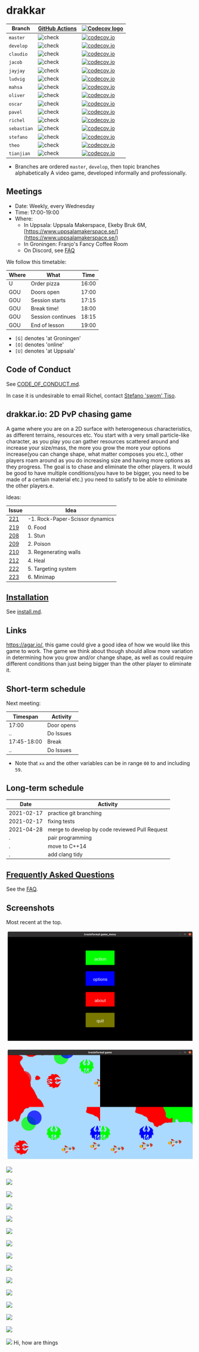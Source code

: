 # drakkar

Branch      |[GitHub Actions](https://github.com/tresinformal/drakkar/actions)                                       |[![Codecov logo](man/figures/Codecov.png)](https://www.codecov.io)
------------|-----------------------------------------------------------------------------------------------------|-------------------------------------------------------------------------------------------------------------------------------------------------------
`master`    |![check](https://github.com/tresinformal/drakkar/workflows/check/badge.svg?branch=master)   |[![codecov.io](https://codecov.io/github/tresinformal/drakkar/coverage.svg?branch=master)](https://codecov.io/github/tresinformal/drakkar/branch/master)
`develop`   |![check](https://github.com/tresinformal/drakkar/workflows/check/badge.svg?branch=develop)  |[![codecov.io](https://codecov.io/github/tresinformal/drakkar/coverage.svg?branch=develop)](https://codecov.io/github/tresinformal/drakkar/branch/develop)
`claudio`   |![check](https://github.com/tresinformal/drakkar/workflows/check/badge.svg?branch=claudio)     |[![codecov.io](https://codecov.io/github/tresinformal/drakkar/coverage.svg?branch=claudio)](https://codecov.io/github/tresinformal/drakkar/branch/claudio)
`jacob`     |![check](https://github.com/tresinformal/game/workflows/check/badge.svg?branch=jacob)   |[![codecov.io](https://codecov.io/github/tresinformal/game/coverage.svg?branch=jacob)](https://codecov.io/github/tresinformal/game/branch/jacob)
`jayjay`  |![check](https://github.com/tresinformal/drakkar/workflows/check/badge.svg?branch=jayjay)   |[![codecov.io](https://codecov.io/github/tresinformal/drakkar/coverage.svg?branch=jayjay)](https://codecov.io/github/tresinformal/drakkar/branch/jayjay)
`ludvig`    |![check](https://github.com/tresinformal/drakkar/workflows/check/badge.svg?branch=ludvig)   |[![codecov.io](https://codecov.io/github/tresinformal/drakkar/coverage.svg?branch=ludvig)](https://codecov.io/github/tresinformal/drakkar/branch/ludvig) 
`mahsa`    |![check](https://github.com/tresinformal/drakkar/workflows/check/badge.svg?branch=mahsa)   |[![codecov.io](https://codecov.io/github/tresinformal/drakkar/coverage.svg?branch=mahsa)](https://codecov.io/github/tresinformal/drakkar/branch/mahsa)
`oliver`    |![check](https://github.com/tresinformal/drakkar/workflows/check/badge.svg?branch=oliver)    |[![codecov.io](https://codecov.io/github/tresinformal/drakkar/coverage.svg?branch=oliver)](https://codecov.io/github/tresinformal/drakkar/branch/oliver)
`oscar`     |![check](https://github.com/tresinformal/drakkar/workflows/check/badge.svg?branch=oscar)    |[![codecov.io](https://codecov.io/github/tresinformal/drakkar/coverage.svg?branch=oscar)](https://codecov.io/github/tresinformal/drakkar/branch/oscar)
`pavel`     |![check](https://github.com/tresinformal/drakkar/workflows/check/badge.svg?branch=pavel)    |[![codecov.io](https://codecov.io/github/tresinformal/drakkar/coverage.svg?branch=pavel)](https://codecov.io/github/tresinformal/drakkar/branch/pavel)
`richel`    |![check](https://github.com/tresinformal/drakkar/workflows/check/badge.svg?branch=richel)   |[![codecov.io](https://codecov.io/github/tresinformal/drakkar/coverage.svg?branch=richel)](https://codecov.io/github/tresinformal/drakkar/branch/richel)
`sebastian` |![check](https://github.com/tresinformal/drakkar/workflows/check/badge.svg?branch=sebastian)|[![codecov.io](https://codecov.io/github/tresinformal/drakkar/coverage.svg?branch=sebastian)](https://codecov.io/github/tresinformal/drakkar/branch/sebastian)
`stefano`   |![check](https://github.com/tresinformal/drakkar/workflows/check/badge.svg?branch=stefano)  |[![codecov.io](https://codecov.io/github/tresinformal/drakkar/coverage.svg?branch=stefano)](https://codecov.io/github/tresinformal/drakkar/branch/stefano)
`theo`      |![check](https://github.com/tresinformal/drakkar/workflows/check/badge.svg?branch=theo)     |[![codecov.io](https://codecov.io/github/tresinformal/drakkar/coverage.svg?branch=theo)](https://codecov.io/github/tresinformal/drakkar/branch/theo)
`tianjian`  |![check](https://github.com/tresinformal/drakkar/workflows/check/badge.svg?branch=tianjian)   |[![codecov.io](https://codecov.io/github/tresinformal/drakkar/coverage.svg?branch=tianjian)](https://codecov.io/github/tresinformal/drakkar/branch/tianjian)



 * Branches are ordered `master`, `develop`, then topic branches alphabetically
A video game, developed informally and professionally.

## Meetings

 * Date: Weekly, every Wednesday
 * Time: 17:00-19:00
 * Where:
    * In Uppsala: Uppsala Makerspace, Ekeby Bruk 6M, [https://www.uppsalamakerspace.se/](https://www.uppsalamakerspace.se/)
    * In Groningen: Franjo's Fancy Coffee Room
    * On Discord, see [FAQ](faq.md)

We follow this timetable:

Where|What              | Time
-----|------------------|------
U    |Order pizza       | 16:00
GOU  |Doors open        | 17:00
GOU  |Session starts    | 17:15
GOU  |Break time!       | 18:00
GOU  |Session continues | 18:15
GOU  |End of lesson     | 19:00

 * `[G]` denotes 'at Groningen'
 * `[O]` denotes 'online'
 * `[U]` denotes 'at Uppsala'

## Code of Conduct

See [CODE_OF_CONDUCT.md](CODE_OF_CONDUCT.md).

In case it is undesirable to email Richel,
contact [Stefano 'swom' Tiso](https://github.com/swom).

## drakkar.io: 2D PvP chasing game

A game where you are on a 2D surface with heterogeneous characteristics, as different terrains, resources etc. You start with a very small particle-like character, as you play you can gather resources scattered around and increase your size/mass, the more you grow the more your options increase(you can change shape, what matter composes you etc.), other players roam around as you do increasing size and having more options as they progress. The goal is to chase and eliminate the other players. It would be good to have multiple conditions(you have to be bigger, you need to be made of a certain material etc.) you need to satisfy to be able to eliminate the other players.e.

Ideas:

Issue                                                 |Idea
------------------------------------------------------|------------------------
[221](https://github.com/tresinformal/drakkar/issues/221)|-1. Rock-Paper-Scissor dynamics
[219](https://github.com/tresinformal/drakkar/issues/219)|0. Food
[208](https://github.com/tresinformal/drakkar/issues/208)|1. Stun
[209](https://github.com/tresinformal/drakkar/issues/209)|2. Poison
[210](https://github.com/tresinformal/drakkar/issues/210)|3. Regenerating walls
[212](https://github.com/tresinformal/drakkar/issues/212)|4. Heal
[222](https://github.com/tresinformal/drakkar/issues/222)|5. Targeting system
[223](https://github.com/tresinformal/drakkar/issues/223)|6. Minimap

## [Installation](install.md)

See [install.md](install.md).

## Links

https://agar.io/, this game could give a good idea of how we would like this game to work. The game we think about though should allow more variation in determining how you grow and/or change shape, as well as could require different conditions than just being bigger than the other player to eliminate it.

## Short-term schedule

Next meeting:

Timespan    |Activity
------------|--------------------------------------------------------------------------
17:00       |Door opens
..          |Do Issues
17:45-18:00 |Break
..          |Do Issues

 * Note that `xx` and the other variables can be in range `00` to and including `59`. 

## Long-term schedule

Date       |Activity
-----------|--------------------------------------------------------------------------
2021-02-17 |practice git branching
2021-02-17 |fixing tests
2021-04-28 |merge to develop by code reviewed Pull Request
.          |pair programming
.          |move to C++14
.          |add clang tidy

## [Frequently Asked Questions](faq.md)

See the [FAQ](faq.md).

## Screenshots

Most recent at the top.

![](pics/20220525.png)

![](pics/20220524.png)

![](pics/20210728.png)

![](pics/20210922.png)

![](pics/20210527.png)

![](pics/20210512.png)

![](pics/20200517.png)

![](pics/20200326.png)

![](pics/20200219.png)

![](pics/20200110.png)

![](pics/20191209.png)

![](pics/20191206.png)

![](pics/20191205.png)

![](pics/20191122.png)

![](pics/20191115.png)

![](pics/20191024.png) 

![](pics/20190929.png)
Hi, how are things
